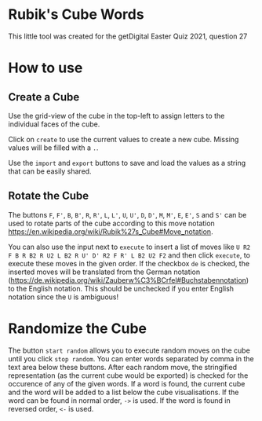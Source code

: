 # Rubik's Cube Words
This little tool was created for the getDigital Easter Quiz 2021, question 27

# How to use

## Create a Cube 
Use the grid-view of the cube in the top-left to assign letters to the individual faces of the cube.

Click on `create` to use the current values to create a new cube. Missing values will be filled with a `.`.

Use the `import` and `export` buttons to save and load the values as a string that can be easily shared.

## Rotate the Cube
The buttons `F`, `F'`, `B`, `B'`, `R`, `R'`, `L`, `L'`, `U`, `U'`, `D`, `D'`, `M`, `M'`, `E`, `E'`, `S` and `S'` can be used to rotate parts of the cube according to this move notation https://en.wikipedia.org/wiki/Rubik%27s_Cube#Move_notation.

You can also use the input next to `execute` to insert a list of moves like `U R2 F B R B2 R U2 L B2 R U' D' R2 F R' L B2 U2 F2` and then click `execute`, to execute these moves in the given order. If the checkbox `de` is checked, the inserted moves will be translated from the German notation (https://de.wikipedia.org/wiki/Zauberw%C3%BCrfel#Buchstabennotation) to the English notation. This should be unchecked if you enter English notation since the `U` is ambiguous!

# Randomize the Cube
The button `start random` allows you to execute random moves on the cube until you click `stop random`. You can enter words separated by comma in the text area below these buttons. After each random move, the stringified representation (as the current cube would be exported) is checked for the occurence of any of the given words. If a word is found, the current cube and the word will be added to a list below the cube visualisations. If the word can be found in normal order, `->` is used. If the word is found in reversed order, `<-` is used.